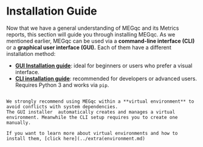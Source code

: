 # Installation Guide
Now that we have a general understanding of MEGqc and its Metrics reports, this section will guide you through installing MEGqc. As we mentioned earlier, MEGqc can be used via a **command-line interface (CLI)** or a **graphical user interface (GUI).** Each of them have a different installation method:

* **[GUI Installation guide](../installation/gui.md)**: ideal for beginners or users who prefer a visual interface. 
* **[CLI installation guide](../installation/cli.md)**: recommended for developers or advanced users. Requires Python 3 and works via `pip`. 


```{important}

We strongly recommend using MEGqc within a **virtual environment** to avoid conflicts with system dependencies.
The GUI installer  automatically creates and manages a virtual environment. Meanwhile the CLI setup requires you to create one manually.

If you want to learn more about virtual environments and how to install them, [click here](../extra(environment.md)

```
 
